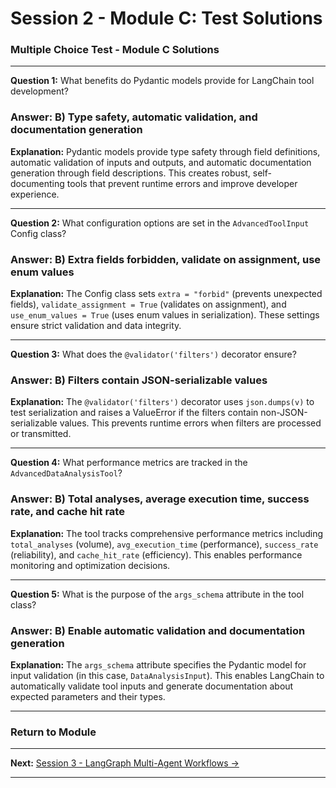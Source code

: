 # Session 2 - Module C: Test Solutions

### Multiple Choice Test - Module C Solutions

---

**Question 1:** What benefits do Pydantic models provide for LangChain tool development?  

### Answer: B) Type safety, automatic validation, and documentation generation

**Explanation:** Pydantic models provide type safety through field definitions, automatic validation of inputs and outputs, and automatic documentation generation through field descriptions. This creates robust, self-documenting tools that prevent runtime errors and improve developer experience.

---

**Question 2:** What configuration options are set in the `AdvancedToolInput` Config class?  

### Answer: B) Extra fields forbidden, validate on assignment, use enum values

**Explanation:** The Config class sets `extra = "forbid"` (prevents unexpected fields), `validate_assignment = True` (validates on assignment), and `use_enum_values = True` (uses enum values in serialization). These settings ensure strict validation and data integrity.

---

**Question 3:** What does the `@validator('filters')` decorator ensure?  

### Answer: B) Filters contain JSON-serializable values

**Explanation:** The `@validator('filters')` decorator uses `json.dumps(v)` to test serialization and raises a ValueError if the filters contain non-JSON-serializable values. This prevents runtime errors when filters are processed or transmitted.

---

**Question 4:** What performance metrics are tracked in the `AdvancedDataAnalysisTool`?  

### Answer: B) Total analyses, average execution time, success rate, and cache hit rate

**Explanation:** The tool tracks comprehensive performance metrics including `total_analyses` (volume), `avg_execution_time` (performance), `success_rate` (reliability), and `cache_hit_rate` (efficiency). This enables performance monitoring and optimization decisions.

---

**Question 5:** What is the purpose of the `args_schema` attribute in the tool class?  

### Answer: B) Enable automatic validation and documentation generation

**Explanation:** The `args_schema` attribute specifies the Pydantic model for input validation (in this case, `DataAnalysisInput`). This enables LangChain to automatically validate tool inputs and generate documentation about expected parameters and their types.

---

### Return to Module
---

**Next:** [Session 3 - LangGraph Multi-Agent Workflows →](Session3_LangGraph_Multi_Agent_Workflows.md)

---
